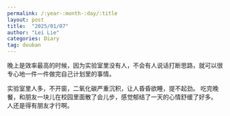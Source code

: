 ```yaml
---
permalink: /:year-:month-:day/:title
layout: post
title:  "2025/01/07"
author: "Lei Lie"
categories: Diary
tag: douban
---
```


晚上是效率最高的时候，因为实验室里没有人，不会有人说话打断思路，就可以很专心地一件一件做完自己计划里的事情。

实验室里人多，不开窗，二氧化碳严重沉积，让人昏昏欲睡，提不起劲。 吃完晚餐，和朋友一块儿在校园里面散了会儿步，感觉郁结了一天的心情舒缓了好多。 人还是得有朋友才行啊。